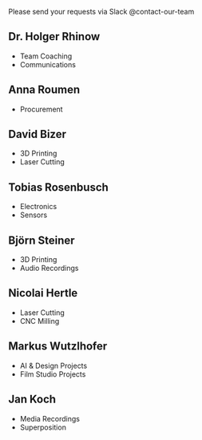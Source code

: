 Please send your requests via Slack @contact-our-team 

## Dr. Holger Rhinow

- Team Coaching
- Communications

## Anna Roumen

- Procurement

## David Bizer

- 3D Printing
- Laser Cutting

## Tobias Rosenbusch

- Electronics
- Sensors

## Björn Steiner

- 3D Printing
- Audio Recordings

## Nicolai Hertle

- Laser Cutting
- CNC Milling

## Markus Wutzlhofer

- AI & Design Projects
- Film Studio Projects

## Jan Koch

- Media Recordings
- Superposition